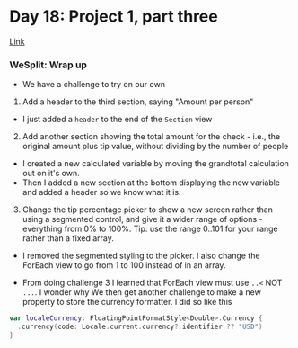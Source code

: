 # Day 18: Project 1, part three
[Link](https://www.hackingwithswift.com/100/swiftui/18)

### WeSplit: Wrap up
* We have a challenge to try on our own
1. Add a header to the third section, saying "Amount per person"
  * I just added a `header` to the end of the `Section` view
2. Add another section showing the total amount for the check - i.e., the original amount plus tip value, without dividing by the number of people
  - I created a new calculated variable by moving the grandtotal calculation out on it's own. 
  - Then I added a new section at the bottom displaying the new variable and added a header so we know what it is.
3. Change the tip percentage picker to show a new screen rather than using a segmented control, and give it a wider range of options - everything from 0% to 100%. Tip: use the range 0..101 for your range rather than a fixed array.
  - I removed the segmented styling to the picker. I also change the ForEach view to go from 1 to 100 instead of in an array.
* From doing challenge 3 I learned that ForEach view must use `..<` NOT `...`. I wonder why
We then get another challenge to make a new property to store the currency formatter. I did so like this
``` swift
var localeCurrency: FloatingPointFormatStyle<Double>.Currency {
  .currency(code: Locale.current.currency?.identifier ?? "USD")
}
```